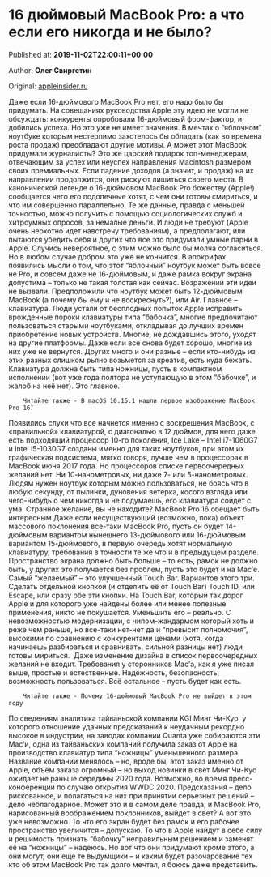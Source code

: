 
# 16 дюймовый MacBook Pro: а что если его никогда и не было?

Published at: **2019-11-02T22:00:11+00:00**

Author: **Олег Свиргстин**

Original: [appleinsider.ru](https://appleinsider.ru/macbook-pro/16-dyujmovyj-macbook-pro-a-chto-esli-ego-nikogda-i-ne-bylo.html)

Даже если 16-дюймового MacBook Pro нет, его надо было бы придумать. На совещаниях руководства Apple эту идею не могли не обсуждать: конкуренты опробовали 16-дюймовый форм-фактор, и добились успеха. Но это уже не имеет значения. В мечтах о “яблочном” ноутбуке которым нестерпимо захотелось бы обладать (как во времена роста продаж) преобладают другие мотивы.
А может этот MacBook придумали журналисты?
Это же царский подарок топ-менеджерам, отвечающим за успех или неуспех направления Macintosh размером своих премиальных. Если падение доходов (а значит, и продаж) на их направлении продолжится, они рискуют лишиться своего места. В канонической легенде о 16-дюймовом MacBook Pro божеству (Apple!) сообщается чего его подопечные хотят, с чем они готовы смириться, и что им совершенно параллельно. Те же данные, правда с меньшей точностью, можно получить с помощью социологических служб и хитроумных опросов, за немалые деньги. И люди не требуют (Apple очень неохотно идет навстречу требованиям), а предполагают, или пытаются убедить себя и других что все это придумали умные парни в Apple. Случись невероятное, с этим можно было бы молча согласиться. Но в любом случае добром это уже не кончится.
В апокрифах появились мысли о том, что этот “яблочный” ноутбук может быть вовсе не Pro, и совсем даже не 16-дюймовым, и даже рамка вокруг экрана допустима – только не такая толстая как сейчас. Возражений эти идеи не вызвали. Предположили что ноутбук может быть 12-дюймовым MacBook (а почему бы ему и не воскреснуть?), или Air. Главное – клавиатура. Люди устали от бесплодных попыток Apple исправить врожденные пороки клавиатуры типа “бабочка”, многие предпочитают пользоваться старыми ноутбуками, откладывая до лучших времен приобретение новых устройств. Многие, не дождавшись этого, уходят на другие платформы. Даже если все снова будет хорошо, многие из них уже не вернутся. Других много и они разные – если кто-нибудь из этих разных слишком рьяно возьмется за креатив, есть куда бежать. Клавиатура должна быть типа ножницы, пусть в компактном исполнении (вот уже года полтора не уступающую в этом “бабочке”, и жалоб на неё нет). Это главное.

        Читайте также - В macOS 10.15.1 нашли первое изображение MacBook Pro 16″
      
Появились слухи что все начнется именно с воскрешения MacBook, с «правильной» клавиатурой, с диагональю в 12 дюймов, для него даже есть подходящий процессор 10-го поколения, Ice Lake – Intel i7-1060G7 и Intel i5-1030G7 созданы именно для таких ноутбуков, при этом их графическая подсистема, мягко говоря, лучше чем в процессорах в MacBook июня 2017 года. Но процессоров списке первоочередных желаний нет. Ни 10-нанометровых, ни даже 7- или 5-нанометровых. Людям нужен ноутбук которым можно пользоваться, не боясь что в любую секунду, от пылинки, дуновения ветерка, косого взгляда или чего-нибудь о чем никогда и не подумаешь, его клавиатура сойдет с ума. Странное желание, вы не находите?
MacBook Pro 16 обещает быть интересным
Даже если несуществующий (возможно, пока) объект массового поклонения все-таки MacBook Pro, пусть он будет 14-дюймовым вариантом нынешнего 13-дюймового или 16-дюймовым вариантом 15-дюймового, в первую очередь хотят нормальную клавиатуру, требования в точности те же что и в предыдущем разделе. Пространство экрана должно быть больше – то есть, рамок не должно быть, у других это получается без проблем, пусть это будет и на Mac’е. Самый “желаемый” – это улучшенный Touch Bar. Вариантов этого три. Сделать отдельной кнопкой (и отделить её от Touch Bar) Touch ID, или Escape, или сразу обе эти кнопки. На Touch Bar, который так дорог Apple и для которого уже найдены более или менее полезные применения, никто не покушается. Уменьшить его – реально.
С невозможностью модернизации, с чипом-жандармом который хоть и реже чем раньше, но все-таки нет-нет да и “превысит полномочия”, высокими по сравнению с конкурентами ценами (хотя, когда начинаешь разбираться и сравнивать, сильной разницы нет) люди готовы мириться.  Даже изменение дизайна в список первоочередных желаний не входит. Требования у сторонников Mac’а, как я уже писал выше, простые и естественные. Надежность, безопасность, возможность пользоваться. Всё остальное – пусть будет как есть.

        Читайте также - Почему 16-дюймовый MacBook Pro не выйдет в этом году
      
По сведениям аналитика тайваньской компании KGI Минг Чи-Куо, у которого отношение удачных предсказаний к неудачным рекордно высокое в индустрии, на заводах компании Quanta уже собираются эти Mac’и, одна из тайваньских компаний получила заказ от Apple на производство клавиатур типа “ножницы” уменьшенного размера. Название компании менялось – но, вроде бы, этот заказ именно от Apple, объём заказа огромный – но выход новинки в свет Минг Чи-Куо ожидает не раньше середины 2020 года. Возможно, во время пресс-конференции по случаю открытия WWDC 2020. Предсказания – дело рискованное, и полагаться на них при принятии серьезных решений – дело неблагодарное. Может это и в самом деле правда, и MacBook Pro, нарисованный воображением поклонников, выйдет в свет?
А вот это уже невозможно. То что его экран будет без рамок и его рабочее пространство увеличится – допускаю. То что в Apple найдут в себе силу и решимость признать “бабочку” неправильным решением и заменят её на “ножницы” – надеюсь. Но вот что они придумают кроме этого, а они могут, они еще те выдумщики – и каким будет разочарование тех кто об этом MacBook Pro так долго мечтал, я боюсь даже представить.
